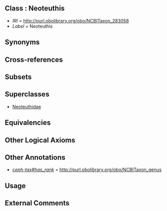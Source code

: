 
## Class : Neoteuthis

 * *IRI* = http://purl.obolibrary.org/obo/NCBITaxon_283058
 * *Label* = Neoteuthis

## Synonyms


## Cross-references


## Subsets


## Superclasses

 * [Neoteuthidae](../../NCBITaxon/39/NCBITaxon_93039.md)

## Equivalencies


## Other Logical Axioms


## Other Annotations

 * *[ceph-tax#has_rank](../../ceph-tax#has/nk/ceph-tax#has_rank.md)* = http://purl.obolibrary.org/obo/NCBITaxon_genus

## Usage


## External Comments

